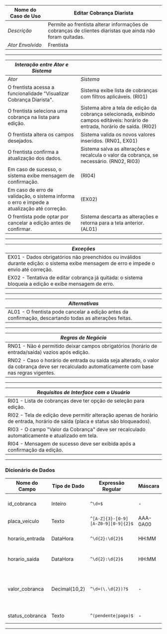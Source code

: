 | Nome do Caso de Uso       | Editar Cobrança Diarista |
|---------------------------|---------------------------|
| *Descrição*               | Permite ao frentista alterar informações de cobranças de clientes diaristas que ainda não foram quitadas. |
| *Ator Envolvido*          | Frentista |

---

| *Interação entre Ator e Sistema* |                                                  |
|----------------------------------|--------------------------------------------------|
| *Ator*                           | *Sistema*                                        |
| O frentista acessa a funcionalidade "Visualizar Cobrança Diarista". | Sistema exibe lista de cobranças com filtros aplicáveis. (RI01) |
| O frentista seleciona uma cobrança na lista para edição. | Sistema abre a tela de edição da cobrança selecionada, exibindo campos editáveis: horário de entrada, horário de saída. (RI02) |
| O frentista altera os campos desejados. | Sistema valida os novos valores inseridos. (RN01, EX01) |
| O frentista confirma a atualização dos dados. | Sistema salva as alterações e recalcula o valor da cobrança, se necessário. (RN02, RI03) |
| Em caso de sucesso, o sistema exibe mensagem de confirmação. | (RI04) |
| Em caso de erro de validação, o sistema informa o erro e impede a atualização até correção. | (EX02) |
| O frentista pode optar por cancelar a edição antes de confirmar. | Sistema descarta as alterações e retorna para a tela anterior. (AL01) |

---

| *Exceções* |
|------------|
| EX01 - Dados obrigatórios não preenchidos ou inválidos durante edição: o sistema exibe mensagem de erro e impede o envio até correção. |
| EX02 - Tentativa de editar cobrança já quitada: o sistema bloqueia a edição e exibe mensagem de erro. |

---

| *Alternativas* |
|----------------|
| AL01 - O frentista pode cancelar a edição antes da confirmação, descartando todas as alterações feitas. |

---

| *Regras de Negócio* |
|---------------------|
| RN01 - Não é permitido deixar campos obrigatórios (horário de entrada/saída) vazios após edição. |
| RN02 - Caso o horário de entrada ou saída seja alterado, o valor da cobrança deve ser recalculado automaticamente com base nas regras vigentes. |

---

| *Requisitos de Interface com o Usuário* |
|------------------------------------------|
| RI01 - Lista de cobranças deve ter opção de seleção para edição. |
| RI02 - Tela de edição deve permitir alteração apenas de horário de entrada, horário de saída (placa e status são bloqueados). |
| RI03 - O campo \"Valor da Cobrança\" deve ser recalculado automaticamente e atualizado em tela. |
| RI04 - Mensagem de sucesso deve ser exibida após a confirmação da edição. |

---

### Dicionário de Dados

| Nome do Campo        | Tipo de Dado | Expressão Regular               | Máscara        | Descrição                                          | Obrigatório | Único | Default |
|----------------------|--------------|----------------------------------|----------------|----------------------------------------------------|-------------|-------|---------|
| id_cobranca          | Inteiro       | `^\d+$`                           | -              | Identificador único da cobrança.                   | Sim         | Sim   | -       |
| placa_veiculo        | Texto         | `^[A-Z]{3}-[0-9][A-Z0-9][0-9]{2}$` | AAA-0A00       | Placa do veículo.                                 | Sim         | Não   | Não editável |
| horario_entrada      | DataHora      | `^\d{2}:\d{2}$`                   | HH:MM          | Horário de entrada registrado.                     | Sim         | Não   | Editável |
| horario_saida        | DataHora      | `^\d{2}:\d{2}$`                   | HH:MM          | Horário de saída registrado.                       | Sim         | Não   | Editável |
| valor_cobranca       | Decimal(10,2) | `^\d+(\.\d{2})?$`                 | -              | Valor recalculado com base no novo tempo de permanência. | Sim         | Não   | Calculado |
| status_cobranca      | Texto         | `^(pendente\|pago)$`               | -              | Estado atual da cobrança.                         | Sim         | Não   | Não editável |

---
